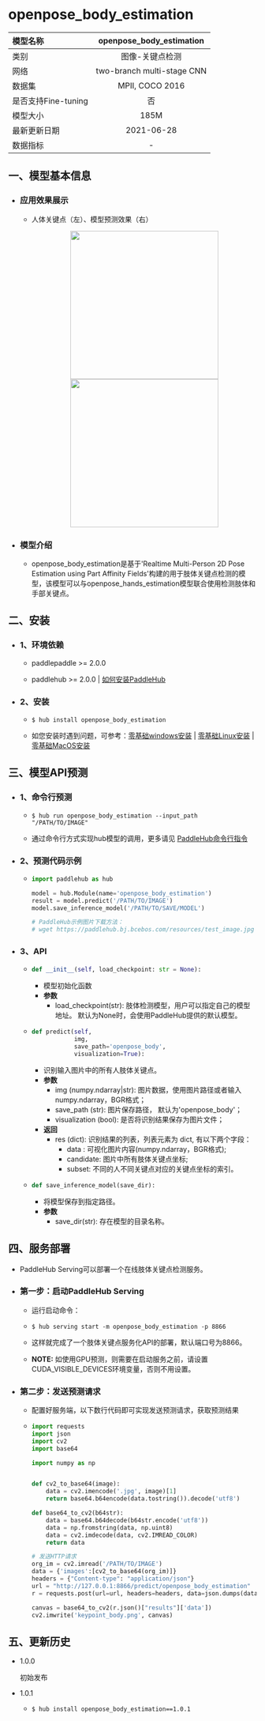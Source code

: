 # openpose_body_estimation

| 模型名称            |  openpose_body_estimation  |
| :------------------ | :------------------------: |
| 类别                |      图像-关键点检测       |
| 网络                | two-branch multi-stage CNN |
| 数据集              |      MPII, COCO 2016       |
| 是否支持Fine-tuning |             否             |
| 模型大小            |            185M            |
| 最新更新日期        |         2021-06-28         |
| 数据指标            |             -              |

## 一、模型基本信息

- ### 应用效果展示
  - 人体关键点（左）、模型预测效果（右）
  
    <p align="center">
    <img src="https://user-images.githubusercontent.com/76040149/133232647-011528a1-32f3-416f-a618-17ffbeba6bab.png" height = "300" hspace='10'/> <img src="https://user-images.githubusercontent.com/76040149/133232724-30979d86-8688-483e-abc3-a9159695a56c.png" height = "300" hspace='10'/>
    </p>
    
- ### 模型介绍
  - openpose_body_estimation是基于'Realtime Multi-Person 2D Pose Estimation using Part Affinity Fields'构建的用于肢体关键点检测的模型，该模型可以与openpose_hands_estimation模型联合使用检测肢体和手部关键点。

## 二、安装

- ### 1、环境依赖

  - paddlepaddle >= 2.0.0

  - paddlehub >= 2.0.0    | [如何安装PaddleHub](../../../../docs/docs_ch/get_start/installation.rst)

- ### 2、安装

  - ```shell
    $ hub install openpose_body_estimation
    ```

  - 如您安装时遇到问题，可参考：[零基础windows安装](../../../../docs/docs_ch/get_start/windows_quickstart.md)
   | [零基础Linux安装](../../../../docs/docs_ch/get_start/linux_quickstart.md) | [零基础MacOS安装](../../../../docs/docs_ch/get_start/mac_quickstart.md)

## 三、模型API预测

- ### 1、命令行预测

  - ```shell
    $ hub run openpose_body_estimation --input_path "/PATH/TO/IMAGE"
    ```
    
  - 通过命令行方式实现hub模型的调用，更多请见 [PaddleHub命令行指令](../../../../docs/docs_ch/tutorial/cmd_usage.rst)

- ### 2、预测代码示例

  - ```python
    import paddlehub as hub
    
    model = hub.Module(name='openpose_body_estimation')
    result = model.predict('/PATH/TO/IMAGE')
    model.save_inference_model('/PATH/TO/SAVE/MODEL')
    
    # PaddleHub示例图片下载方法：
    # wget https://paddlehub.bj.bcebos.com/resources/test_image.jpg
    ```
  
- ### 3、API

  - ```python
    def __init__(self, load_checkpoint: str = None):
    ```

    - 模型初始化函数
    - **参数**
      - load_checkpoint(str): 肢体检测模型，用户可以指定自己的模型地址。 默认为None时，会使用PaddleHub提供的默认模型。

  - ```python
    def predict(self,
                img, 
                save_path='openpose_body',  
                visualization=True):
    ```
    
    - 识别输入图片中的所有人肢体关键点。
    - **参数**
      - img (numpy.ndarray|str): 图片数据，使用图片路径或者输入numpy.ndarray，BGR格式；
      - save_path (str): 图片保存路径， 默认为'openpose_body'；
      - visualization (bool): 是否将识别结果保存为图片文件；
    - **返回**
      - res (dict): 识别结果的列表，列表元素为 dict, 有以下两个字段：
        - data : 可视化图片内容(numpy.ndarray，BGR格式);
        - candidate: 图片中所有肢体关键点坐标;
        - subset: 不同的人不同关键点对应的关键点坐标的索引。
    
  - ```python
    def save_inference_model(save_dir):
    ```

    - 将模型保存到指定路径。
    - **参数**
      - save_dir(str): 存在模型的目录名称。


## 四、服务部署

- PaddleHub Serving可以部署一个在线肢体关键点检测服务。

- ### 第一步：启动PaddleHub Serving

  - 运行启动命令：
  - ```shell
    $ hub serving start -m openpose_body_estimation -p 8866
    ```

  - 这样就完成了一个肢体关键点服务化API的部署，默认端口号为8866。

  - **NOTE:** 如使用GPU预测，则需要在启动服务之前，请设置CUDA\_VISIBLE\_DEVICES环境变量，否则不用设置。

- ### 第二步：发送预测请求

  - 配置好服务端，以下数行代码即可实现发送预测请求，获取预测结果

  - ```python
    import requests
    import json
    import cv2
    import base64
    
    import numpy as np
    
    
    def cv2_to_base64(image):
        data = cv2.imencode('.jpg', image)[1]
        return base64.b64encode(data.tostring()).decode('utf8')
    
    def base64_to_cv2(b64str):
        data = base64.b64decode(b64str.encode('utf8'))
        data = np.fromstring(data, np.uint8)
        data = cv2.imdecode(data, cv2.IMREAD_COLOR)
        return data
    
    # 发送HTTP请求
    org_im = cv2.imread('/PATH/TO/IMAGE')
    data = {'images':[cv2_to_base64(org_im)]}
    headers = {"Content-type": "application/json"}
    url = "http://127.0.0.1:8866/predict/openpose_body_estimation"
    r = requests.post(url=url, headers=headers, data=json.dumps(data))
    
    canvas = base64_to_cv2(r.json()["results"]['data'])
    cv2.imwrite('keypoint_body.png', canvas)
    ```

## 五、更新历史

* 1.0.0

  初始发布

* 1.0.1

  * ```shell
    $ hub install openpose_body_estimation==1.0.1
    ```

